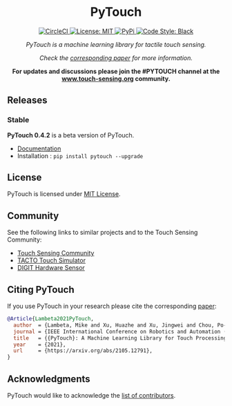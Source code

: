 <h1 align="center">PyTouch</h1>

<p align="center">
    <a href="#">
        <img src="https://circleci.com/gh/facebookresearch/PyTouch.svg?style=shield&circle-token=1633dac9daf88db4d3dbf10e1312663538f10bb4" alt="CircleCI" />
    </a>
    <a href="#">
        <img src="https://img.shields.io/badge/License-MIT-green.svg" alt="License: MIT" />
    </a>
        <a href="https://pypi.org/project/digit-interface/">
        <img src="https://img.shields.io/pypi/v/pytouch" alt="PyPi" />
    </a>
    <a href="#">
        <img src="https://img.shields.io/badge/code%20style-black-000000.svg" alt="Code Style: Black" />
    </a>
</p>

<p align="center">
    <i>PyTouch is a machine learning library for tactile touch sensing.</i>
</p>
<p align="center">
    <i>Check the <a href="https://arxiv.org/abs/2105.12791">corresponding paper</a> for more information.</i>
</p>
<p align="center">
    <b>For updates and discussions please join the #PYTOUCH channel at the <a href="https://www.touch-sensing.org/">www.touch-sensing.org</a> community.</b>
</p>

## Releases

### Stable

**PyTouch 0.4.2** is a beta version of PyTouch.
- [Documentation](https://facebookresearch.github.io/PyTouch/)
- Installation : `pip install pytouch --upgrade`

## License
PyTouch is licensed under [MIT License](LICENSE).

## Community
See the following links to similar projects and to the Touch Sensing Community:
* [Touch Sensing Community](https://www.touch-sensing.org)
* [TACTO Touch Simulator](https://github.com/facebookresearch/tacto)
* [DIGIT Hardware Sensor](https://digit.ml)


## Citing PyTouch
If you use PyTouch in your research please cite the corresponding [paper](https://arxiv.org/abs/2105.12791):
```BibTeX
@Article{Lambeta2021PyTouch,
  author  = {Lambeta, Mike and Xu, Huazhe and Xu, Jingwei and Chou, Po-Wei and Wang, Shaoxiong and Darrell, Trevor and Calandra, Roberto},
  journal = {IEEE International Conference on Robotics and Automation (ICRA)},
  title   = {{PyTouch}: A Machine Learning Library for Touch Processing},
  year    = {2021},
  url     = {https://arxiv.org/abs/2105.12791},
}
```

## Acknowledgments

PyTouch would like to acknowledge the [list of contributors](AUTHORS.md).
